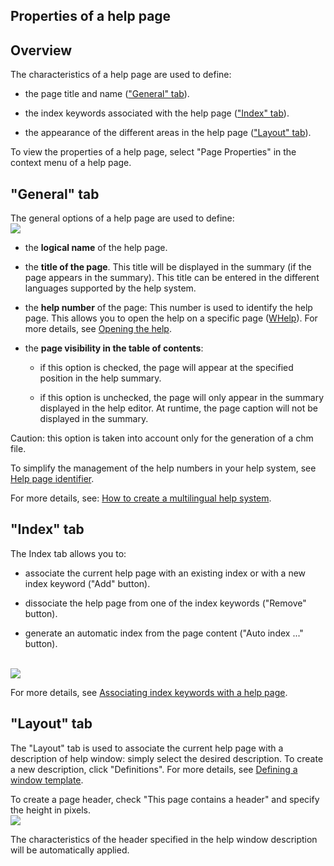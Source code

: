 
## Properties of a help page
			



<a name="NOTE1"></a>
<a name="NOTE1_1"></a>


## Overview
<a name="overview_ELTTEXTE000146"></a>
The characteristics of a help page are used to define:

- the page title and name (["General" tab](#NOTE2_1)).

- the index keywords associated with the help page (["Index" tab](#NOTE3_1)).

- the appearance of the different areas in the help page (["Layout" tab](#NOTE4_1)).




To view the properties of a help page, select "Page Properties" in the context menu of a help page.

<a name="NOTE2"></a>
<a name="NOTE2_1"></a>


## "General" tab
<a name="general_tab_ELTTEXTE000170"></a>
 
The general options of a help page are used to define:
<br>![](https://doc.pcsoft.fr/en-US/images/image.awp?langid=3&name=PageAide_General.gif&type=thumb)


- the **logical name** of the help page.

- the **title of the page**. This title will be displayed in the summary (if the page appears in the summary). This title can be entered in the different languages supported by the help system.

- the **help number** of the page: This number is used to identify the help page. This allows you to open the help on a specific page ([WHelp](../WDLang1/3013053.md)). For more details, see [Opening the help](../Editeurs/2010017.md).

- the **page visibility in the table of contents**: 

	- if this option is checked, the page will appear at the specified position in the help summary.

	- if this option is unchecked, the page will only appear in the summary displayed in the help editor. At runtime, the page caption will not be displayed in the summary.


 Caution: this option is taken into account only for the generation of a chm file. 




To simplify the management of the help numbers in your help system, see [Help page identifier](../Editeurs/2010008.md).

For more details, see: [How to create a multilingual help system](../Editeurs/2010025.md).

<a name="NOTE3"></a>
<a name="NOTE3_1"></a>


## "Index" tab
<a name="index_tab_ELTTEXTE000194"></a>
The Index tab allows you to:

- associate the current help page with an existing index or with a new index keyword ("Add" button).

- dissociate the help page from one of the index keywords ("Remove" button).

- generate an automatic index from the page content ("Auto index ..." button).



<br>![](https://doc.pcsoft.fr/en-US/images/image.awp?langid=3&name=PageAide_Index.gif&type=thumb)


For more details, see [Associating index keywords with a help page](../Editeurs/2010009.md).

<a name="NOTE4"></a>
<a name="NOTE4_1"></a>


## "Layout" tab
<a name="layout_tab_ELTTEXTE000218"></a>
The "Layout" tab is used to associate the current help page with a description of help window: simply select the desired description. To create a new description, click "Definitions". For more details, see [Defining a window template](../Editeurs/2010006.md).

To create a page header, check "This page contains a header" and specify the height in pixels.<br>![](https://doc.pcsoft.fr/en-US/images/image.awp?langid=3&name=zoneEntete_description.gif)


The characteristics of the header specified in the help window description will be automatically applied.


